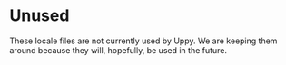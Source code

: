 # Unused

These locale files are not currently used by Uppy. We are keeping them around because they will, hopefully, be used in the future.

